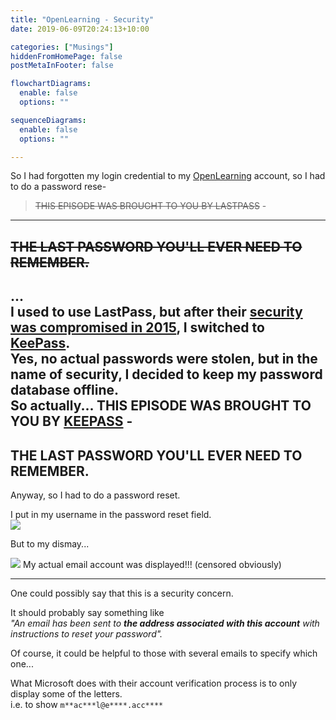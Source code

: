 ```yaml
---
title: "OpenLearning - Security"
date: 2019-06-09T20:24:13+10:00

categories: ["Musings"]
hiddenFromHomePage: false
postMetaInFooter: false

flowchartDiagrams:
  enable: false
  options: ""

sequenceDiagrams: 
  enable: false
  options: ""

---
```


So I had forgotten my login credential to my [OpenLearning](https://www.openlearning.com) account, so I had to do a password rese-


> <s>THIS EPISODE WAS BROUGHT TO YOU BY LASTPASS</s> - 
---
<s>THE LAST PASSWORD YOU&apos;LL EVER NEED TO REMEMBER.</s>
---
...
&nbsp;  
I used to use LastPass, but after their [security was compromised in 2015](https://blog.lastpass.com/2015/06/lastpass-security-notice.html/), I switched to [KeePass](https://keepass.info/).  
Yes, no actual passwords were stolen, but in the name of security, I decided to keep my password database offline.
&nbsp;  
So actually...
THIS EPISODE WAS BROUGHT TO YOU BY [KEEPASS](https://keepass.info/) - 
---
THE LAST PASSWORD YOU&apos;LL EVER NEED TO REMEMBER.
---

Anyway, so I had to do a password reset.  

I put in my username in the password reset field.  
![](Snipaste_2019-06-09_20-36-11.png)

But to my dismay...


![](Snipaste_2019-06-09_20-38-06.png)
My actual email account was displayed!!! (censored obviously)

---

One could possibly say that this is a security concern.  

It should probably say something like  
_"An email has been sent to **the address associated with this account** with instructions to reset your password"._  

Of course, it could be helpful to those with several emails to specify which one...

What Microsoft does with their account verification process is to only display some of the letters.  
i.e. to show `m**ac***l@e****.acc****`
